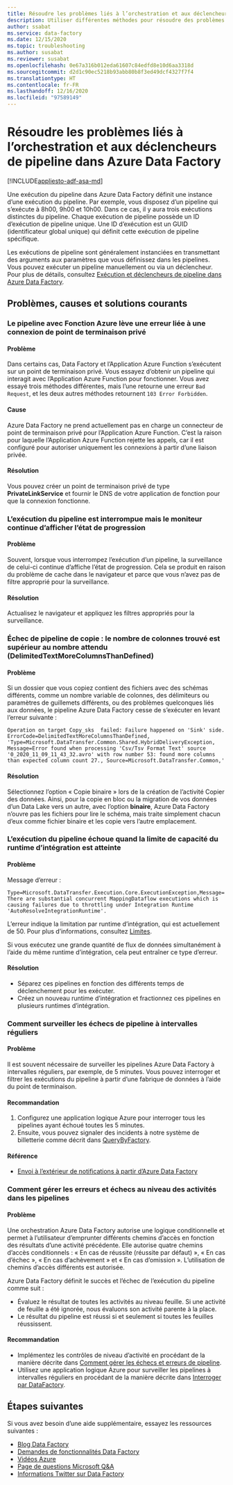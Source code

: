 ```yaml
---
title: Résoudre les problèmes liés à l’orchestration et aux déclencheurs de pipeline dans Azure Data Factory
description: Utiliser différentes méthodes pour résoudre des problèmes de déclencheurs de pipeline dans Azure Data Factory.
author: ssabat
ms.service: data-factory
ms.date: 12/15/2020
ms.topic: troubleshooting
ms.author: susabat
ms.reviewer: susabat
ms.openlocfilehash: 0e67a316b012eda61607c84edfd8e10d6aa3318d
ms.sourcegitcommit: d2d1c90ec5218b93abb80b8f3ed49dcf4327f7f4
ms.translationtype: HT
ms.contentlocale: fr-FR
ms.lasthandoff: 12/16/2020
ms.locfileid: "97589149"
---
```

# <a name="troubleshoot-pipeline-orchestration-and-triggers-in-azure-data-factory"></a>Résoudre les problèmes liés à l’orchestration et aux déclencheurs de pipeline dans Azure Data Factory

[!INCLUDE[appliesto-adf-asa-md](includes/appliesto-adf-asa-md.md)]

Une exécution du pipeline dans Azure Data Factory définit une instance d’une exécution du pipeline. Par exemple, vous disposez d’un pipeline qui s’exécute à 8h00, 9h00 et 10h00. Dans ce cas, il y aura trois exécutions distinctes du pipeline. Chaque exécution de pipeline possède un ID d’exécution de pipeline unique. Une ID d’exécution est un GUID (identificateur global unique) qui définit cette exécution de pipeline spécifique.

Les exécutions de pipeline sont généralement instanciées en transmettant des arguments aux paramètres que vous définissez dans les pipelines. Vous pouvez exécuter un pipeline manuellement ou via un déclencheur. Pour plus de détails, consultez [Exécution et déclencheurs de pipeline dans Azure Data Factory](concepts-pipeline-execution-triggers.md).

## <a name="common-issues-causes-and-solutions"></a>Problèmes, causes et solutions courants

### <a name="pipeline-with-azure-function-throws-error-with-private-end-point-connectivity"></a>Le pipeline avec Fonction Azure lève une erreur liée à une connexion de point de terminaison privé
 
#### <a name="issue"></a>Problème
Dans certains cas, Data Factory et l’Application Azure Function s’exécutent sur un point de terminaison privé. Vous essayez d’obtenir un pipeline qui interagit avec l’Application Azure Function pour fonctionner. Vous avez essayé trois méthodes différentes, mais l’une retourne une erreur `Bad Request`, et les deux autres méthodes retournent `103 Error Forbidden`.

#### <a name="cause"></a>Cause 
Azure Data Factory ne prend actuellement pas en charge un connecteur de point de terminaison privé pour l’Application Azure Function. C’est la raison pour laquelle l’Application Azure Function rejette les appels, car il est configuré pour autoriser uniquement les connexions à partir d’une liaison privée.

#### <a name="resolution"></a>Résolution
Vous pouvez créer un point de terminaison privé de type **PrivateLinkService** et fournir le DNS de votre application de fonction pour que la connexion fonctionne.

### <a name="pipeline-run-is-killed-but-the-monitor-still-shows-progress-status"></a>L’exécution du pipeline est interrompue mais le moniteur continue d’afficher l’état de progression

#### <a name="issue"></a>Problème
Souvent, lorsque vous interrompez l’exécution d’un pipeline, la surveillance de celui-ci continue d’affiche l’état de progression. Cela se produit en raison du problème de cache dans le navigateur et parce que vous n’avez pas de filtre approprié pour la surveillance.

#### <a name="resolution"></a>Résolution
Actualisez le navigateur et appliquez les filtres appropriés pour la surveillance.
 
### <a name="copy-pipeline-failure--found-more-columns-than-expected-column-count-delimitedtextmorecolumnsthandefined"></a>Échec de pipeline de copie : le nombre de colonnes trouvé est supérieur au nombre attendu (DelimitedTextMoreColumnsThanDefined)

#### <a name="issue"></a>Problème  
Si un dossier que vous copiez contient des fichiers avec des schémas différents, comme un nombre variable de colonnes, des délimiteurs ou paramètres de guillemets différents, ou des problèmes quelconques liés aux données, le pipeline Azure Data Factory cesse de s’exécuter en levant l’erreur suivante :

`
Operation on target Copy_sks  failed: Failure happened on 'Sink' side.
ErrorCode=DelimitedTextMoreColumnsThanDefined,
'Type=Microsoft.DataTransfer.Common.Shared.HybridDeliveryException,
Message=Error found when processing 'Csv/Tsv Format Text' source '0_2020_11_09_11_43_32.avro' with row number 53: found more columns than expected column count 27.,
Source=Microsoft.DataTransfer.Common,'
`

#### <a name="resolution"></a>Résolution
Sélectionnez l’option « Copie binaire » lors de la création de l’activité Copier des données. Ainsi, pour la copie en bloc ou la migration de vos données d’un Data Lake vers un autre, avec l’option **binaire**, Azure Data Factory n’ouvre pas les fichiers pour lire le schéma, mais traite simplement chacun d’eux comme fichier binaire et les copie vers l’autre emplacement.

### <a name="pipeline-run-fails-when-capacity-limit-of-integration-runtime-is-reached"></a>L’exécution du pipeline échoue quand la limite de capacité du runtime d’intégration est atteinte

#### <a name="issue"></a>Problème
Message d’erreur :

`
Type=Microsoft.DataTransfer.Execution.Core.ExecutionException,Message=There are substantial concurrent MappingDataflow executions which is causing failures due to throttling under Integration Runtime 'AutoResolveIntegrationRuntime'.
`

L’erreur indique la limitation par runtime d’intégration, qui est actuellement de 50. Pour plus d’informations, consultez [Limites](https://docs.microsoft.com/azure/azure-resource-manager/management/azure-subscription-service-limits#version-2).

Si vous exécutez une grande quantité de flux de données simultanément à l’aide du même runtime d’intégration, cela peut entraîner ce type d’erreur.

#### <a name="resolution"></a>Résolution 
- Séparez ces pipelines en fonction des différents temps de déclenchement pour les exécuter.
- Créez un nouveau runtime d’intégration et fractionnez ces pipelines en plusieurs runtimes d’intégration.

### <a name="how-to-monitor-pipeline-failures-on-regular-interval"></a>Comment surveiller les échecs de pipeline à intervalles réguliers

#### <a name="issue"></a>Problème
Il est souvent nécessaire de surveiller les pipelines Azure Data Factory à intervalles réguliers, par exemple, de 5 minutes. Vous pouvez interroger et filtrer les exécutions du pipeline à partir d’une fabrique de données à l’aide du point de terminaison. 

#### <a name="recommendation"></a>Recommandation
1. Configurez une application logique Azure pour interroger tous les pipelines ayant échoué toutes les 5 minutes.
2. Ensuite, vous pouvez signaler des incidents à notre système de billetterie comme décrit dans [QueryByFactory](https://docs.microsoft.com/rest/api/datafactory/pipelineruns/querybyfactory).

#### <a name="reference"></a>Référence
- [Envoi à l’extérieur de notifications à partir d’Azure Data Factory](https://www.mssqltips.com/sqlservertip/5962/send-notifications-from-an-azure-data-factory-pipeline--part-2/)

### <a name="how-to-handle-activity-level-errors-and-failures-in-pipelines"></a>Comment gérer les erreurs et échecs au niveau des activités dans les pipelines

#### <a name="issue"></a>Problème
Une orchestration Azure Data Factory autorise une logique conditionnelle et permet à l’utilisateur d’emprunter différents chemins d’accès en fonction des résultats d’une activité précédente. Elle autorise quatre chemins d’accès conditionnels : « En cas de réussite (réussite par défaut) », « En cas d’échec », « En cas d’achèvement » et « En cas d’omission ». L’utilisation de chemins d’accès différents est autorisée.

Azure Data Factory définit le succès et l’échec de l’exécution du pipeline comme suit :

- Évaluez le résultat de toutes les activités au niveau feuille. Si une activité de feuille a été ignorée, nous évaluons son activité parente à la place.
- Le résultat du pipeline est réussi si et seulement si toutes les feuilles réussissent.

#### <a name="recommendation"></a>Recommandation
- Implémentez les contrôles de niveau d’activité en procédant de la manière décrite dans [Comment gérer les échecs et erreurs de pipeline](https://techcommunity.microsoft.com/t5/azure-data-factory/understanding-pipeline-failures-and-error-handling/ba-p/1630459).
- Utilisez une application logique Azure pour surveiller les pipelines à intervalles réguliers en procédant de la manière décrite dans [Interroger par DataFactory]( https://docs.microsoft.com/rest/api/datafactory/pipelineruns/querybyfactory).

## <a name="next-steps"></a>Étapes suivantes

Si vous avez besoin d’une aide supplémentaire, essayez les ressources suivantes :

*  [Blog Data Factory](https://azure.microsoft.com/blog/tag/azure-data-factory/)
*  [Demandes de fonctionnalités Data Factory](https://feedback.azure.com/forums/270578-data-factory)
*  [Vidéos Azure](https://azure.microsoft.com/resources/videos/index/?sort=newest&services=data-factory)
*  [Page de questions Microsoft Q&A](/answers/topics/azure-data-factory.html)
*  [Informations Twitter sur Data Factory](https://twitter.com/hashtag/DataFactory)